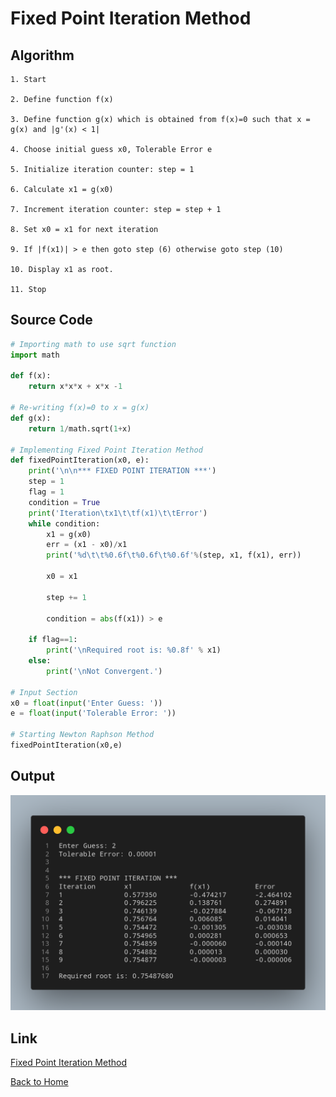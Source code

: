 
# Fixed Point Iteration Method

## Algorithm

    1. Start 

    2. Define function f(x)
    
    3. Define function g(x) which is obtained from f(x)=0 such that x = g(x) and |g'(x) < 1|

    4. Choose initial guess x0, Tolerable Error e

    5. Initialize iteration counter: step = 1

    6. Calculate x1 = g(x0)

    7. Increment iteration counter: step = step + 1 

    8. Set x0 = x1 for next iteration

    9. If |f(x1)| > e then goto step (6) otherwise goto step (10)

    10. Display x1 as root.

    11. Stop

## Source Code

``` python
# Importing math to use sqrt function
import math

def f(x):
    return x*x*x + x*x -1

# Re-writing f(x)=0 to x = g(x)
def g(x):
    return 1/math.sqrt(1+x)

# Implementing Fixed Point Iteration Method
def fixedPointIteration(x0, e):
    print('\n\n*** FIXED POINT ITERATION ***')
    step = 1
    flag = 1
    condition = True
    print('Iteration\tx1\t\tf(x1)\t\tError')
    while condition:
        x1 = g(x0)
        err = (x1 - x0)/x1
        print('%d\t\t%0.6f\t%0.6f\t%0.6f'%(step, x1, f(x1), err))
        
        x0 = x1

        step += 1
        
        condition = abs(f(x1)) > e

    if flag==1:
        print('\nRequired root is: %0.8f' % x1)
    else:
        print('\nNot Convergent.')

# Input Section
x0 = float(input('Enter Guess: '))
e = float(input('Tolerable Error: '))

# Starting Newton Raphson Method
fixedPointIteration(x0,e)
```

## Output

![Fixed Point Iteration Method](./assets/Fixed-Point-Iteration-Method.png)

## Link

[Fixed Point Iteration Method](https://github.com/kabirdeula/Numerical_Method_Lab_Report/blob/main/Lab%20Report/Lab04.py)

[Back to Home](README.md)